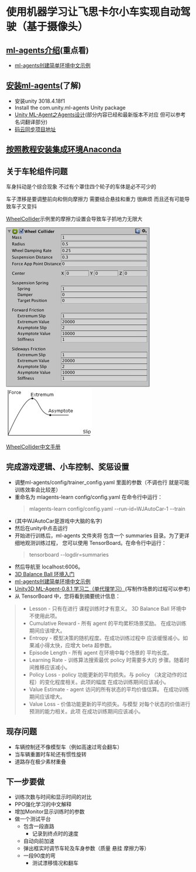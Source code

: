 # 使用机器学习让飞思卡尔小车实现自动驾驶（基于摄像头）

## [ml-agents介绍](https://github.com/Unity-Technologies/ml-agents/blob/latest_release/docs/localized/zh-CN/docs/ML-Agents-Overview.md)(重点看)

- [ml-agents创建简单环境中文示例](https://github.com/Unity-Technologies/ml-agents/blob/master/docs/localized/zh-CN/docs/Learning-Environment-Create-New.md)

## [安装ml-agents](https://github.com/Unity-Technologies/ml-agents/blob/788a34786094e974c1637f08a709640f72e1c755/docs/Installation.md)(了解)

- 安装unity 3018.4.18f1
- Install the com.unity.ml-agents Unity package
- [Unity ML-Agent之Agents设计](https://www.jianshu.com/p/6d40059a3454)(部分内容已经和最新版本不对应 但可以参考名词翻译部分)
- [码云同步项目地址](https://gitee.com/mirrors/Unity-ML-Agents)

## [按照教程安装集成环境Anaconda](https://github.com/Unity-Technologies/ml-agents/blob/788a34786094e974c1637f08a709640f72e1c755/docs/Installation-Anaconda-Windows.md)

## 关于车轮组件问题

车身抖动是个综合现象
 不过有个罩住四个轮子的车体是必不可少的

车子漂移是要调整前向和侧向摩擦力
 需要结合悬挂和重力 很麻烦 而且还有可能导致车子又变抖

[WheelCollider](https://docs.unity3d.com/Manual/class-WheelCollider.html)示例里的摩擦力设置会导致车子抓地力无限大

![Inspector-WheelCollider2_demo.png](https://github.com/SSB4455/WJAutoCar/blob/master/doc/Inspector-WheelCollider2_demo.png)
![WheelFrictionCurve.png](https://github.com/SSB4455/WJAutoCar/blob/master/doc/WheelFrictionCurve.png)

[WheelCollider中文手册](http://docs.manew.com/Components/107.html)

## 完成游戏逻辑、小车控制、奖惩设置

- 调整ml-agents/config/trainer_config.yaml 里面的参数（不调也行 就是可能训练效率会比较差）
- 重命名为 mlagents-learn config/config.yaml 在命令行中运行：
  > mlagents-learn config/config.yaml --run-id=WJAutoCar-1 --train
- (其中WJAutoCar是游戏中大脑的名字)
- 然后在unity中点击运行
- 开始进行训练后，ml-agents 文件夹将 包含一个 summaries 目录。为了更详细地观测训练过程， 您可以使用 TensorBoard。在命令行中运行：
  > tensorboard --logdir=summaries
- 然后导航至 localhost:6006。
- [3D Balance Ball 环境入门](https://github.com/Unity-Technologies/ml-agents/blob/master/docs/localized/zh-CN/docs/Getting-Started-with-Balance-Ball.md)
- [ml-agents创建简单环境中文示例](https://github.com/Unity-Technologies/ml-agents/blob/master/docs/localized/zh-CN/docs/Learning-Environment-Create-New.md)
- [Unity3D ML-Agent-0.8.1 学习二（单代理学习）](https://blog.csdn.net/wangwei19871103/article/details/90345542)(写制作场景的过程可以参考)
- 从 TensorBoard 中，您将看到摘要统计信息：
>
>- Lesson - 只有在进行 课程训练时才有意义。 3D Balance Ball 环境中不使用此项。
>- Cumulative Reward - 所有 agent 的平均累积场景奖励。 在成功训练期间应该增大。
>- Entropy - 模型决策的随机程度。在成功训练过程中 应该缓慢减小。如果减小得太快，应增大 beta 超参数。
>- Episode Length - 所有 agent 在环境中每个场景的 平均长度。
>- Learning Rate - 训练算法搜索最优 policy 时需要多大的 步骤。随着时间推移应该减小。
>- Policy Loss - policy 功能更新的平均损失。与 policy （决定动作的过程）的变化程度相关。此项的幅度 在成功训练期间应该减小。
>- Value Estimate - agent 访问的所有状态的平均价值估算。 在成功训练期间应该增大。
>- Value Loss - 价值功能更新的平均损失。与模型 对每个状态的价值进行预测的能力相关。此项 在成功训练期间应该减小。

## 现存问题

- 车辆控制还不像模型车（例如高速过弯会翻车）
- 当车辆重置时车轮还有惯性旋转
- 道路存在极少素材重叠

## 下一步要做

- 训练次数与时间和显示时间的对比
- PPO强化学习的中文解释
- 增加Monitor显示训练时的参数
- 做一个测试平台
  - 包含一段直路
    - 记录到终点时的速度
  - 自动向前加速
  - 弹出框实时调节车轮及车身参数（质量 悬挂 摩擦力等）
  - 一段90度的弯
    - 测试漂移情况和翻车
